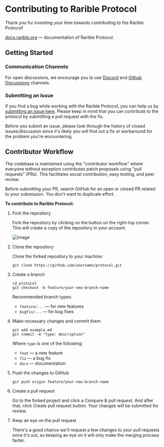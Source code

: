 # Contributing to Rarible Protocol

Thank you for investing your time towards contributing to the Rarible Protocol!

[docs.rarible.org](https://docs.rarible.org/) — documentation of Rarible Protocol.

## Getting Started

### Communication Channels

For open discussions, we encourage you to use [Discord](https://discord.gg/zqsZsEWBbN) and [Github Discussions](https://github.com/rarible/protocol/discussions) channels.

### Submitting an Issue

If you find a bug while working with the Rarible Protocol, you can help us by [submitting an issue here](https://github.com/rarible/protocol/issues). Please keep in mind that you can contribute to the protocol by submitting a pull request with the fix.

Before you submit an issue, please look through the history of closed issues/discussion since it's likely you will find out a fix or workaround for the problem you're encountering.

## Contributor Workflow

The codebase is maintained using the "contributor workflow" where everyone without exception contributes patch proposals using "pull requests" (PRs). This facilitates social contribution, easy testing, and peer review.

Before submitting your PR, search GitHub for an open or closed PR related to your submission. You don't want to duplicate effort.

**To contribute to Rarible Protocol:**

1. Fork the repository

   Fork the repository by clicking on the button on the right-top corner. This will create a copy of the repository in your account.
   
   ![image](https://user-images.githubusercontent.com/39627934/149868568-bf8a1700-f882-4039-b8a7-182d37c23d5d.png)

2. Clone the repository

   Clone the forked repository to your machine:

   ```shell
   git clone https://github.com/username/protocol.git
   ```

3. Create a branch

   ```shell
   cd protocol
   git checkout -b feature/your-new-branch-name
   ```

   Recommended branch types:

    * `feature/...` — for new features
    * `bugfix/...` — for bug fixes


4. Make necessary changes and commit them.

   ```shell
   git add example.md
   git commit -m "type: description"
   ```

   Where `type` is one of the following:

    * `feat` — a new feature
    * `fix` — a bug fix
    * `docs` — documentation


5. Push the changes to GitHub

   ```shell
   git push origin feature/your-new-branch-name
   ```

6. Create a pull request

   Go to the forked project and click a Compare & pull request. And after that, click Create pull request button. Your changes will be submitted for review. 

7. Keep an eye on the pull request

   There's a good chance we'll request a few changes to your pull requests once it's out, so keeping an eye on it will only make the merging process faster.
